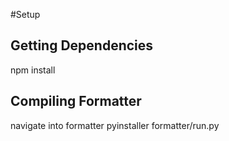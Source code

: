 #Setup

## Getting Dependencies
npm install

## Compiling Formatter
navigate into formatter
pyinstaller formatter/run.py
